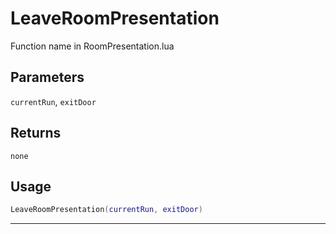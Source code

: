 # LeaveRoomPresentation
Function name in RoomPresentation.lua
## Parameters
`currentRun`, `exitDoor`
## Returns
`none`
## Usage
```lua
LeaveRoomPresentation(currentRun, exitDoor)
```
---
